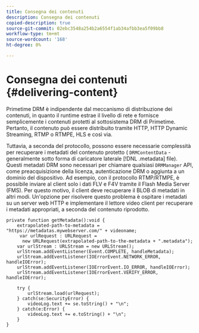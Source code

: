 ```yaml
---
title: Consegna dei contenuti
description: Consegna dei contenuti
copied-description: true
source-git-commit: 02ebc3548a254b2a6554f1ab34afbb3ea5f09bb8
workflow-type: tm+mt
source-wordcount: '168'
ht-degree: 0%

---
```


# Consegna dei contenuti {#delivering-content}

Primetime DRM è indipendente dal meccanismo di distribuzione dei contenuti, in quanto il runtime estrae il livello di rete e fornisce semplicemente i contenuti protetti al sottosistema DRM di Primetime. Pertanto, il contenuto può essere distribuito tramite HTTP, HTTP Dynamic Streaming, RTMP o RTMPE, HLS e così via.

Tuttavia, a seconda del protocollo, possono essere necessarie complessità per recuperare i metadati del contenuto protetto ( `DRMContentData` - generalmente sotto forma di caricatore laterale [!DNL .metadata] file). Questi metadati DRM sono necessari per chiamare qualsiasi `DRMManager` API, come preacquisizione della licenza, autenticazione DRM o aggiunta a un dominio del dispositivo. Ad esempio, con il protocollo RTMP/RTMPE, è possibile inviare al client solo i dati FLV e F4V tramite il Flash Media Server (FMS). Per questo motivo, il client deve recuperare il BLOB di metadati in altri modi. Un&#39;opzione per risolvere questo problema è ospitare i metadati su un server web HTTP e implementare il lettore video client per recuperare i metadati appropriati, a seconda del contenuto riprodotto.

```
private function getMetadata():void { 
    extrapolated-path-to-metadata = "https://metadatas.mywebserver.com/" + videoname; 
     var urlRequest : URLRequest =  
      new URLRequest(extrapolated-path-to-the-metadata + ".metadata");  
    var urlStream : URLStream = new URLStream();  
    urlStream.addEventListener(Event.COMPLETE, handleMetadata);  
    urlStream.addEventListener(IOErrorEvent.NETWORK_ERROR, handleIOError);  
    urlStream.addEventListener(IOErrorEvent.IO_ERROR, handleIOError);  
    urlStream.addEventListener(IOErrorEvent.VERIFY_ERROR, handleIOError);  
 
    try { 
        urlStream.load(urlRequest);  
    } catch(se:SecurityError) { 
        videoLog.text += se.toString() + "\n";  
    } catch(e:Error) { 
        videoLog.text += e.toString() + "\n";  
    } 
} 
```
